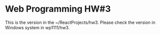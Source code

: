 # Web Programming HW#3

This is the version in the ~/ReactProjects/hw3.
Please check the version in Windows system in wp1111/hw3.